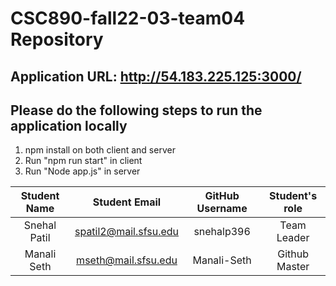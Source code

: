 # CSC890-fall22-03-team04 Repository

## Application URL: http://54.183.225.125:3000/

## Please do the following steps to run the application locally

1. npm install on both client and server
2. Run "npm run start" in client
3. Run "Node app.js" in server

| Student Name |     Student Email     | GitHub Username | Student's role |
| :----------: | :-------------------: | :-------------: | :------------: |
| Snehal Patil | spatil2@mail.sfsu.edu |   snehalp396    |  Team Leader   |
| Manali Seth  |  mseth@mail.sfsu.edu  |   Manali-Seth   | Github Master  |
